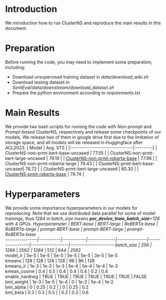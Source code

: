 # Introduction

We introduction how to run ClusterNS and reproduce the main results in this document.

# Preparation

Before running the code, you may need to implement some preparation, including:
* Download unsupervised training dataset in *data/download_wiki.sh*
* Download testing dataset in *SentEval/data/downstream/download_dataset.sh*
* Prepare the python environment according to *requirements.txt*

# Main Results

We provide two bash scripts for running the code with *Non-prompt* and *Prompt-based* ClusterNS, respectively and release some checkpoints of our models. We release two of them in google drive first due to the limitation of storage space, and all models will be released in Huggingface after ACL2023.
|              Model              | Avg. STS |
|:-------------------------------|:--------:|
|  ClusterNS-non-prmt-bert-base-uncased |   77.55 |
| ClusterNS-non-prmt-bert-large-uncased |   79.19  |
|    [ClusterNS-non-prmt-roberta-base](https://huggingface.co/ClusterNS-non-prmt-roberta-base)    |   77.98  |
|    ClusterNS-non-prmt-roberta-large  |   79.43  |
|   ClusterNS-prmt-bert-base-uncased|   78.72  |
|  ClusterNS-prmt-bert-large-uncased  |   80.30  |
|     [ClusterNS-prmt-roberta-base](https://huggingface.co/ClusterNS-prmt-roberta-base)     |   79.74  |

# Hyperparameters

We provide some importance hyperparameters in our models for reproducing. Note that we use distributed data parallel for some of model trainings, thus 128*4 in batch_size means **per_device_train_batch_size**=128 with 4 GPUs.
 Hyperparameter | BERT-base | BERT-large | RoBERTa-base | RoBERTa-large | prompt-BERT-base | prompt-BERT-large | prompt-RoBERTa-base  
----------------|-----------|------------|--------------|---------------|------------------|-------------------|----------------------
 batch_size     | 256       | 128*4      | 256*2        | 128*4         | 512              | 64*4              | 256*2                
 model_lr       | 5e-5  | 5e-5   | 5e-5     | 5e-5      | 5e-5         | 3e-5          | 5e-5             
 kmeans         | 128       | 128        | 128          | 128           | 96               | 96                | 128                  
 kmeans_lr      | 1e-3  | 1e-3   | 1e-3     | 5e-4      | 5e-4         | 1e-4          | 1e-3             
 kmean_cosine   | 0.4       | 0.5        | 0.4          | 0.4           | 0.4              | 0.2               | 0.4                  
 enable_hardneg | TRUE      | TRUE       | TRUE         | TRUE          | TRUE             | TRUE              | FALSE                
 bml_weight     | 1e-3  | 5e-5   | 1e-4     | 0             | 1e-2         | 5e-4          | 1e-2             
 bml_alpha      | 0         | 0.25       | 0.2          |               | 0                | 0.25              | 0.2                  
 bml_beta       | 0.3       | 0.3        | 0.5          |               | 0.2              | 0.3               | 0.6                  

